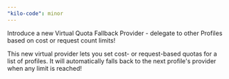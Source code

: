 ```yaml
---
"kilo-code": minor
---
```


Introduce a new Virtual Quota Fallback Provider - delegate to other Profiles based on cost or request count limits!

This new virtual provider lets you set cost- or request-based quotas for a list of profiles. It will automatically falls back to the next profile's provider when any limit is reached!
